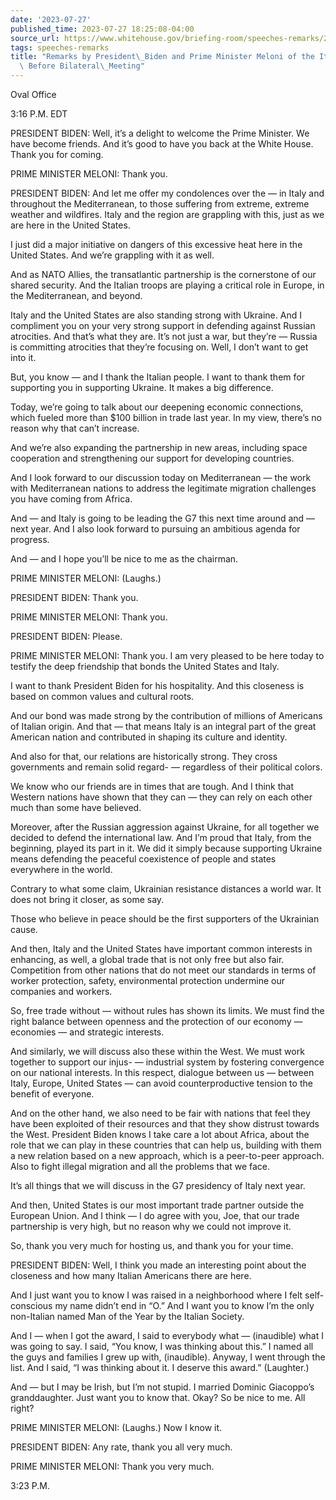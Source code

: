 ```yaml
---
date: '2023-07-27'
published_time: 2023-07-27 18:25:08-04:00
source_url: https://www.whitehouse.gov/briefing-room/speeches-remarks/2023/07/27/remarks-by-president-biden-and-prime-minister-meloni-of-the-italian-republic-before-bilateral-meeting/
tags: speeches-remarks
title: "Remarks by President\_Biden and Prime Minister Meloni of the Italian Republic\
  \ Before Bilateral\_Meeting"
---
```

 
Oval Office

3:16 P.M. EDT

PRESIDENT BIDEN: Well, it’s a delight to welcome the Prime Minister. We
have become friends. And it’s good to have you back at the White House.
Thank you for coming.

PRIME MINISTER MELONI: Thank you.

PRESIDENT BIDEN: And let me offer my condolences over the — in Italy and
throughout the Mediterranean, to those suffering from extreme, extreme
weather and wildfires. Italy and the region are grappling with this,
just as we are here in the United States.

I just did a major initiative on dangers of this excessive heat here in
the United States. And we’re grappling with it as well.

And as NATO Allies, the transatlantic partnership is the cornerstone of
our shared security. And the Italian troops are playing a critical role
in Europe, in the Mediterranean, and beyond.

Italy and the United States are also standing strong with Ukraine. And I
compliment you on your very strong support in defending against Russian
atrocities. And that’s what they are. It’s not just a war, but they’re —
Russia is committing atrocities that they’re focusing on. Well, I don’t
want to get into it.

But, you know — and I thank the Italian people. I want to thank them for
supporting you in supporting Ukraine. It makes a big difference.

Today, we’re going to talk about our deepening economic connections,
which fueled more than $100 billion in trade last year. In my view,
there’s no reason why that can’t increase.

And we’re also expanding the partnership in new areas, including space
cooperation and strengthening our support for developing countries.

And I look forward to our discussion today on Mediterranean — the work
with Mediterranean nations to address the legitimate migration
challenges you have coming from Africa.

And — and Italy is going to be leading the G7 this next time around and
— next year. And I also look forward to pursuing an ambitious agenda for
progress.

And — and I hope you’ll be nice to me as the chairman.

PRIME MINISTER MELONI: (Laughs.)

PRESIDENT BIDEN: Thank you.

PRIME MINISTER MELONI: Thank you.

PRESIDENT BIDEN: Please.

PRIME MINISTER MELONI: Thank you. I am very pleased to be here today to
testify the deep friendship that bonds the United States and Italy.

I want to thank President Biden for his hospitality. And this closeness
is based on common values and cultural roots.

And our bond was made strong by the contribution of millions of
Americans of Italian origin. And that — that means Italy is an integral
part of the great American nation and contributed in shaping its culture
and identity.

And also for that, our relations are historically strong. They cross
governments and remain solid regard- — regardless of their political
colors.

We know who our friends are in times that are tough. And I think that
Western nations have shown that they can — they can rely on each other
much than some have believed.

Moreover, after the Russian aggression against Ukraine, for all together
we decided to defend the international law. And I’m proud that Italy,
from the beginning, played its part in it. We did it simply because
supporting Ukraine means defending the peaceful coexistence of people
and states everywhere in the world.

Contrary to what some claim, Ukrainian resistance distances a world war.
It does not bring it closer, as some say.

Those who believe in peace should be the first supporters of the
Ukrainian cause.

And then, Italy and the United States have important common interests in
enhancing, as well, a global trade that is not only free but also fair.
Competition from other nations that do not meet our standards in terms
of worker protection, safety, environmental protection undermine our
companies and workers.

So, free trade without — without rules has shown its limits. We must
find the right balance between openness and the protection of our
economy — economies — and strategic interests.

And similarly, we will discuss also these within the West. We must work
together to support our injus- — industrial system by fostering
convergence on our national interests. In this respect, dialogue between
us — between Italy, Europe, United States — can avoid counterproductive
tension to the benefit of everyone.

And on the other hand, we also need to be fair with nations that feel
they have been exploited of their resources and that they show distrust
towards the West. President Biden knows I take care a lot about Africa,
about the role that we can play in these countries that can help us,
building with them a new relation based on a new approach, which is a
peer-to-peer approach. Also to fight illegal migration and all the
problems that we face.

It’s all things that we will discuss in the G7 presidency of Italy next
year.

And then, United States is our most important trade partner outside the
European Union. And I think — I do agree with you, Joe, that our trade
partnership is very high, but no reason why we could not improve it.

So, thank you very much for hosting us, and thank you for your time.

PRESIDENT BIDEN: Well, I think you made an interesting point about the
closeness and how many Italian Americans there are here.

And I just want you to know I was raised in a neighborhood where I felt
self-conscious my name didn’t end in “O.” And I want you to know I’m the
only non-Italian named Man of the Year by the Italian Society.

And I — when I got the award, I said to everybody what — (inaudible)
what I was going to say. I said, “You know, I was thinking about this.”
I named all the guys and families I grew up with, (inaudible). Anyway, I
went through the list. And I said, “I was thinking about it. I deserve
this award.” (Laughter.)

And — but I may be Irish, but I’m not stupid. I married Dominic
Giacoppo’s granddaughter. Just want you to know that. Okay? So be nice
to me. All right?

PRIME MINISTER MELONI: (Laughs.) Now I know it.

PRESIDENT BIDEN: Any rate, thank you all very much.

PRIME MINISTER MELONI: Thank you very much.

3:23 P.M.
